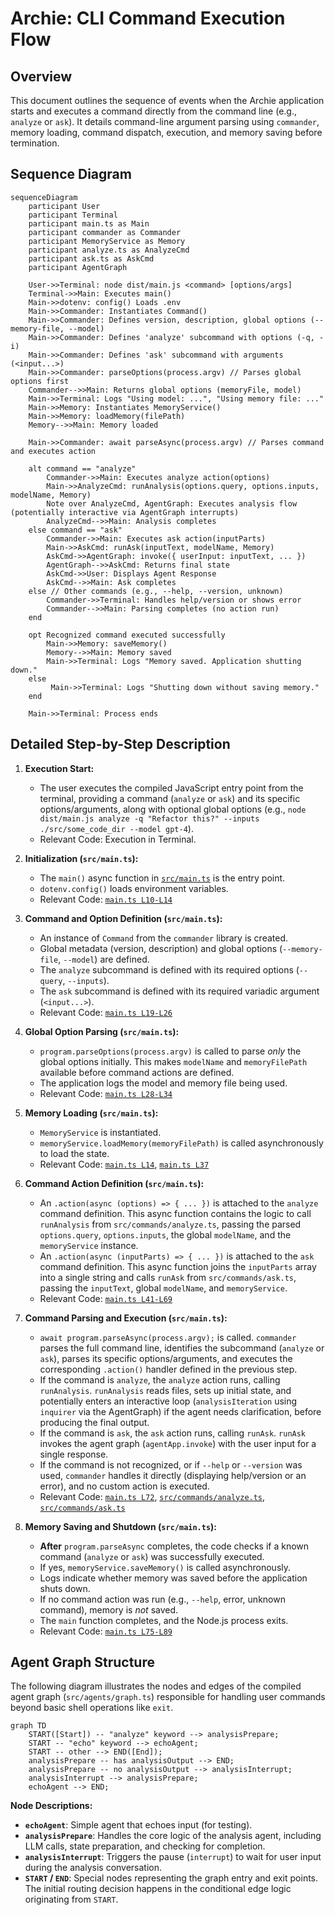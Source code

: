 # Archie: CLI Command Execution Flow

## Overview

This document outlines the sequence of events when the Archie application starts and executes a command directly from the command line (e.g., `analyze` or `ask`). It details command-line argument parsing using `commander`, memory loading, command dispatch, execution, and memory saving before termination.

## Sequence Diagram

```mermaid
sequenceDiagram
    participant User
    participant Terminal
    participant main.ts as Main
    participant commander as Commander
    participant MemoryService as Memory
    participant analyze.ts as AnalyzeCmd
    participant ask.ts as AskCmd
    participant AgentGraph

    User->>Terminal: node dist/main.js <command> [options/args]
    Terminal->>Main: Executes main()
    Main->>dotenv: config() Loads .env
    Main->>Commander: Instantiates Command()
    Main->>Commander: Defines version, description, global options (--memory-file, --model)
    Main->>Commander: Defines 'analyze' subcommand with options (-q, -i)
    Main->>Commander: Defines 'ask' subcommand with arguments (<input...>)
    Main->>Commander: parseOptions(process.argv) // Parses global options first
    Commander-->>Main: Returns global options (memoryFile, model)
    Main->>Terminal: Logs "Using model: ...", "Using memory file: ..."
    Main->>Memory: Instantiates MemoryService()
    Main->>Memory: loadMemory(filePath)
    Memory-->>Main: Memory loaded

    Main->>Commander: await parseAsync(process.argv) // Parses command and executes action

    alt command == "analyze"
        Commander->>Main: Executes analyze action(options)
        Main->>AnalyzeCmd: runAnalysis(options.query, options.inputs, modelName, Memory)
        Note over AnalyzeCmd, AgentGraph: Executes analysis flow (potentially interactive via AgentGraph interrupts)
        AnalyzeCmd-->>Main: Analysis completes
    else command == "ask"
        Commander->>Main: Executes ask action(inputParts)
        Main->>AskCmd: runAsk(inputText, modelName, Memory)
        AskCmd->>AgentGraph: invoke({ userInput: inputText, ... })
        AgentGraph-->>AskCmd: Returns final state
        AskCmd->>User: Displays Agent Response
        AskCmd-->>Main: Ask completes
    else // Other commands (e.g., --help, --version, unknown)
        Commander->>Terminal: Handles help/version or shows error
        Commander-->>Main: Parsing completes (no action run)
    end

    opt Recognized command executed successfully
        Main->>Memory: saveMemory()
        Memory-->>Main: Memory saved
        Main->>Terminal: Logs "Memory saved. Application shutting down."
    else
         Main->>Terminal: Logs "Shutting down without saving memory."
    end

    Main->>Terminal: Process ends
```

## Detailed Step-by-Step Description

1.  **Execution Start:**
    *   The user executes the compiled JavaScript entry point from the terminal, providing a command (`analyze` or `ask`) and its specific options/arguments, along with optional global options (e.g., `node dist/main.js analyze -q "Refactor this?" --inputs ./src/some_code_dir --model gpt-4`).
    *   Relevant Code: Execution in Terminal.

2.  **Initialization (`src/main.ts`):**
    *   The `main()` async function in [`src/main.ts`](../src/main.ts) is the entry point.
    *   `dotenv.config()` loads environment variables.
    *   Relevant Code: [`main.ts L10-L14`](../src/main.ts#L10-L14)

3.  **Command and Option Definition (`src/main.ts`):**
    *   An instance of `Command` from the `commander` library is created.
    *   Global metadata (version, description) and global options (`--memory-file`, `--model`) are defined.
    *   The `analyze` subcommand is defined with its required options (`--query`, `--inputs`).
    *   The `ask` subcommand is defined with its required variadic argument (`<input...>`).
    *   Relevant Code: [`main.ts L19-L26`](../src/main.ts#L19-L26)

4.  **Global Option Parsing (`src/main.ts`):**
    *   `program.parseOptions(process.argv)` is called to parse *only* the global options initially. This makes `modelName` and `memoryFilePath` available before command actions are defined.
    *   The application logs the model and memory file being used.
    *   Relevant Code: [`main.ts L28-L34`](../src/main.ts#L28-L34)

5.  **Memory Loading (`src/main.ts`):**
    *   `MemoryService` is instantiated.
    *   `memoryService.loadMemory(memoryFilePath)` is called asynchronously to load the state.
    *   Relevant Code: [`main.ts L14`](../src/main.ts#L14), [`main.ts L37`](../src/main.ts#L37)

6.  **Command Action Definition (`src/main.ts`):**
    *   An `.action(async (options) => { ... })` is attached to the `analyze` command definition. This async function contains the logic to call `runAnalysis` from `src/commands/analyze.ts`, passing the parsed `options.query`, `options.inputs`, the global `modelName`, and the `memoryService` instance.
    *   An `.action(async (inputParts) => { ... })` is attached to the `ask` command definition. This async function joins the `inputParts` array into a single string and calls `runAsk` from `src/commands/ask.ts`, passing the `inputText`, global `modelName`, and `memoryService`.
    *   Relevant Code: [`main.ts L41-L69`](../src/main.ts#L41-L69)

7.  **Command Parsing and Execution (`src/main.ts`):**
    *   `await program.parseAsync(process.argv);` is called. `commander` parses the full command line, identifies the subcommand (`analyze` or `ask`), parses its specific options/arguments, and executes the corresponding `.action()` handler defined in the previous step.
    *   If the command is `analyze`, the `analyze` action runs, calling `runAnalysis`. `runAnalysis` reads files, sets up initial state, and potentially enters an interactive loop (`analysisIteration` using `inquirer` via the AgentGraph) if the agent needs clarification, before producing the final output.
    *   If the command is `ask`, the `ask` action runs, calling `runAsk`. `runAsk` invokes the agent graph (`agentApp.invoke`) with the user input for a single response.
    *   If the command is not recognized, or if `--help` or `--version` was used, `commander` handles it directly (displaying help/version or an error), and no custom action is executed.
    *   Relevant Code: [`main.ts L72`](../src/main.ts#L72), [`src/commands/analyze.ts`](../src/commands/analyze.ts), [`src/commands/ask.ts`](../src/commands/ask.ts)

8.  **Memory Saving and Shutdown (`src/main.ts`):**
    *   **After** `program.parseAsync` completes, the code checks if a known command (`analyze` or `ask`) was successfully executed.
    *   If yes, `memoryService.saveMemory()` is called asynchronously.
    *   Logs indicate whether memory was saved before the application shuts down.
    *   If no command action was run (e.g., `--help`, error, unknown command), memory is *not* saved.
    *   The `main` function completes, and the Node.js process exits.
    *   Relevant Code: [`main.ts L75-L89`](../src/main.ts#L75-L89)

## Agent Graph Structure

The following diagram illustrates the nodes and edges of the compiled agent graph (`src/agents/graph.ts`) responsible for handling user commands beyond basic shell operations like `exit`.

```mermaid
graph TD
    START([Start]) -- "analyze" keyword --> analysisPrepare;
    START -- "echo" keyword --> echoAgent;
    START -- other --> END([End]);
    analysisPrepare -- has analysisOutput --> END;
    analysisPrepare -- no analysisOutput --> analysisInterrupt;
    analysisInterrupt --> analysisPrepare; 
    echoAgent --> END;
```

**Node Descriptions:**

*   **`echoAgent`**: Simple agent that echoes input (for testing).
*   **`analysisPrepare`**: Handles the core logic of the analysis agent, including LLM calls, state preparation, and checking for completion.
*   **`analysisInterrupt`**: Triggers the pause (`interrupt`) to wait for user input during the analysis conversation.
*   **`START` / `END`**: Special nodes representing the graph entry and exit points. The initial routing decision happens in the conditional edge logic originating from `START`. 